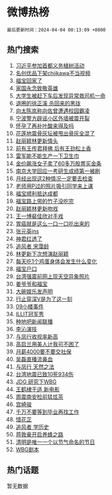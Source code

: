 # 微博热榜

`最后更新时间：2024-04-04 00:13:09 +0800`

## 热门搜索

1. [习近平参加首都义务植树活动](https://m.weibo.cn/search?containerid=100103type%3D1%26t%3D10%26q%3D%23%E4%B9%A0%E8%BF%91%E5%B9%B3%E5%8F%82%E5%8A%A0%E9%A6%96%E9%83%BD%E4%B9%89%E5%8A%A1%E6%A4%8D%E6%A0%91%E6%B4%BB%E5%8A%A8%23&stream_entry_id=51&isnewpage=1&extparam=seat%3D1%26pos%3D0%26cate%3D10103%26dgr%3D0%26q%3D%2523%25E4%25B9%25A0%25E8%25BF%2591%25E5%25B9%25B3%25E5%258F%2582%25E5%258A%25A0%25E9%25A6%2596%25E9%2583%25BD%25E4%25B9%2589%25E5%258A%25A1%25E6%25A4%258D%25E6%25A0%2591%25E6%25B4%25BB%25E5%258A%25A8%2523%26stream_entry_id%3D51%26filter_type%3Drealtimehot%26c_type%3D51%26display_time%3D1712160788%26pre_seqid%3D1712160788505015558155)
1. [名创优品下架chiikawa不当视频](https://m.weibo.cn/search?containerid=100103type%3D1%26t%3D10%26q%3D%23%E5%90%8D%E5%88%9B%E4%BC%98%E5%93%81%E4%B8%8B%E6%9E%B6chiikawa%E4%B8%8D%E5%BD%93%E8%A7%86%E9%A2%91%23&stream_entry_id=31&isnewpage=1&extparam=seat%3D1%26pos%3D0%26flag%3D2%26q%3D%2523%25E5%2590%258D%25E5%2588%259B%25E4%25BC%2598%25E5%2593%2581%25E4%25B8%258B%25E6%259E%25B6chiikawa%25E4%25B8%258D%25E5%25BD%2593%25E8%25A7%2586%25E9%25A2%2591%2523%26dgr%3D0%26stream_entry_id%3D31%26filter_type%3Drealtimehot%26cate%3D5001%26lcate%3D5001%26band_rank%3D1%26realpos%3D1%26c_type%3D31%26display_time%3D1712160788%26pre_seqid%3D1712160788505015558155)
1. [福宝回家了](https://m.weibo.cn/search?containerid=100103type%3D1%26t%3D10%26q%3D%23%E7%A6%8F%E5%AE%9D%E5%9B%9E%E5%AE%B6%E4%BA%86%23&stream_entry_id=31&isnewpage=1&extparam=seat%3D1%26pos%3D1%26flag%3D16%26q%3D%2523%25E7%25A6%258F%25E5%25AE%259D%25E5%259B%259E%25E5%25AE%25B6%25E4%25BA%2586%2523%26dgr%3D0%26stream_entry_id%3D31%26filter_type%3Drealtimehot%26cate%3D5001%26lcate%3D5001%26band_rank%3D2%26realpos%3D2%26c_type%3D31%26display_time%3D1712160788%26pre_seqid%3D1712160788505015558155)
1. [家国永念致敬英雄](https://m.weibo.cn/search?containerid=100103type%3D1%26t%3D10%26q%3D%23%E5%AE%B6%E5%9B%BD%E6%B0%B8%E5%BF%B5%E8%87%B4%E6%95%AC%E8%8B%B1%E9%9B%84%23&stream_entry_id=31&isnewpage=1&extparam=seat%3D1%26pos%3D2%26flag%3D1%26q%3D%2523%25E5%25AE%25B6%25E5%259B%25BD%25E6%25B0%25B8%25E5%25BF%25B5%25E8%2587%25B4%25E6%2595%25AC%25E8%258B%25B1%25E9%259B%2584%2523%26dgr%3D0%26stream_entry_id%3D31%26filter_type%3Drealtimehot%26cate%3D5001%26lcate%3D5001%26band_rank%3D3%26realpos%3D3%26c_type%3D31%26display_time%3D1712160788%26pre_seqid%3D1712160788505015558155)
1. [大学生被赶下车后发现异常救司机一命](https://m.weibo.cn/search?containerid=100103type%3D1%26t%3D10%26q%3D%23%E5%A4%A7%E5%AD%A6%E7%94%9F%E8%A2%AB%E8%B5%B6%E4%B8%8B%E8%BD%A6%E5%90%8E%E5%8F%91%E7%8E%B0%E5%BC%82%E5%B8%B8%E6%95%91%E5%8F%B8%E6%9C%BA%E4%B8%80%E5%91%BD%23&stream_entry_id=31&isnewpage=1&extparam=seat%3D1%26pos%3D3%26flag%3D32768%26q%3D%2523%25E5%25A4%25A7%25E5%25AD%25A6%25E7%2594%259F%25E8%25A2%25AB%25E8%25B5%25B6%25E4%25B8%258B%25E8%25BD%25A6%25E5%2590%258E%25E5%258F%2591%25E7%258E%25B0%25E5%25BC%2582%25E5%25B8%25B8%25E6%2595%2591%25E5%258F%25B8%25E6%259C%25BA%25E4%25B8%2580%25E5%2591%25BD%2523%26dgr%3D0%26stream_entry_id%3D31%26filter_type%3Drealtimehot%26cate%3D5001%26lcate%3D5001%26band_rank%3D4%26realpos%3D4%26c_type%3D31%26display_time%3D1712160788%26pre_seqid%3D1712160788505015558155)
1. [退圈的徐正溪 杀回来的黑珑](https://m.weibo.cn/search?containerid=100103type%3D1%26t%3D10%26q%3D%E9%80%80%E5%9C%88%E7%9A%84%E5%BE%90%E6%AD%A3%E6%BA%AA+%E6%9D%80%E5%9B%9E%E6%9D%A5%E7%9A%84%E9%BB%91%E7%8F%91&stream_entry_id=31&isnewpage=1&extparam=seat%3D1%26pos%3D4%26flag%3D2%26q%3D%25E9%2580%2580%25E5%259C%2588%25E7%259A%2584%25E5%25BE%2590%25E6%25AD%25A3%25E6%25BA%25AA%2520%25E6%259D%2580%25E5%259B%259E%25E6%259D%25A5%25E7%259A%2584%25E9%25BB%2591%25E7%258F%2591%26dgr%3D0%26stream_entry_id%3D31%26filter_type%3Drealtimehot%26cate%3D5001%26lcate%3D5001%26band_rank%3D5%26realpos%3D5%26c_type%3D31%26display_time%3D1712160788%26pre_seqid%3D1712160788505015558155)
1. [向太陈岚称向佐曾遭遇校园霸凌](https://m.weibo.cn/search?containerid=100103type%3D1%26t%3D10%26q%3D%23%E5%90%91%E5%A4%AA%E9%99%88%E5%B2%9A%E7%A7%B0%E5%90%91%E4%BD%90%E6%9B%BE%E9%81%AD%E9%81%87%E6%A0%A1%E5%9B%AD%E9%9C%B8%E5%87%8C%23&stream_entry_id=31&isnewpage=1&extparam=seat%3D1%26pos%3D5%26flag%3D1%26q%3D%2523%25E5%2590%2591%25E5%25A4%25AA%25E9%2599%2588%25E5%25B2%259A%25E7%25A7%25B0%25E5%2590%2591%25E4%25BD%2590%25E6%259B%25BE%25E9%2581%25AD%25E9%2581%2587%25E6%25A0%25A1%25E5%259B%25AD%25E9%259C%25B8%25E5%2587%258C%2523%26dgr%3D0%26stream_entry_id%3D31%26filter_type%3Drealtimehot%26cate%3D5001%26lcate%3D5001%26band_rank%3D6%26realpos%3D6%26c_type%3D31%26display_time%3D1712160788%26pre_seqid%3D1712160788505015558155)
1. [宁波警方辟谣小区外墙被震开裂](https://m.weibo.cn/search?containerid=100103type%3D1%26t%3D10%26q%3D%23%E5%AE%81%E6%B3%A2%E8%AD%A6%E6%96%B9%E8%BE%9F%E8%B0%A3%E5%B0%8F%E5%8C%BA%E5%A4%96%E5%A2%99%E8%A2%AB%E9%9C%87%E5%BC%80%E8%A3%82%23&stream_entry_id=31&isnewpage=1&extparam=seat%3D1%26pos%3D6%26cate%3D5001%26q%3D%2523%25E5%25AE%2581%25E6%25B3%25A2%25E8%25AD%25A6%25E6%2596%25B9%25E8%25BE%259F%25E8%25B0%25A3%25E5%25B0%258F%25E5%258C%25BA%25E5%25A4%2596%25E5%25A2%2599%25E8%25A2%25AB%25E9%259C%2587%25E5%25BC%2580%25E8%25A3%2582%2523%26dgr%3D0%26filter_type%3Drealtimehot%26c_type%3D31%26band_rank%3D7%26stream_entry_id%3D31%26lcate%3D5001%26is_ad_pos%3D1%26adid%3D230136%26display_time%3D1712160788%26pre_seqid%3D1712160788505015558155)
1. [怀孕了再补叶酸来得及吗](https://m.weibo.cn/search?containerid=100103type%3D1%26t%3D10%26q%3D%23%E6%80%80%E5%AD%95%E4%BA%86%E5%86%8D%E8%A1%A5%E5%8F%B6%E9%85%B8%E6%9D%A5%E5%BE%97%E5%8F%8A%E5%90%97%23&stream_entry_id=31&isnewpage=1&extparam=seat%3D1%26pos%3D7%26flag%3D1%26q%3D%2523%25E6%2580%2580%25E5%25AD%2595%25E4%25BA%2586%25E5%2586%258D%25E8%25A1%25A5%25E5%258F%25B6%25E9%2585%25B8%25E6%259D%25A5%25E5%25BE%2597%25E5%258F%258A%25E5%2590%2597%2523%26dgr%3D0%26stream_entry_id%3D31%26filter_type%3Drealtimehot%26cate%3D5001%26lcate%3D5001%26band_rank%3D7%26realpos%3D7%26c_type%3D31%26display_time%3D1712160788%26pre_seqid%3D1712160788505015558155)
1. [花莲地震骨灰坛被甩出骨灰全混了](https://m.weibo.cn/search?containerid=100103type%3D1%26t%3D10%26q%3D%23%E8%8A%B1%E8%8E%B2%E5%9C%B0%E9%9C%87%E9%AA%A8%E7%81%B0%E5%9D%9B%E8%A2%AB%E7%94%A9%E5%87%BA%E9%AA%A8%E7%81%B0%E5%85%A8%E6%B7%B7%E4%BA%86%23&stream_entry_id=31&isnewpage=1&extparam=seat%3D1%26pos%3D8%26flag%3D2%26q%3D%2523%25E8%258A%25B1%25E8%258E%25B2%25E5%259C%25B0%25E9%259C%2587%25E9%25AA%25A8%25E7%2581%25B0%25E5%259D%259B%25E8%25A2%25AB%25E7%2594%25A9%25E5%2587%25BA%25E9%25AA%25A8%25E7%2581%25B0%25E5%2585%25A8%25E6%25B7%25B7%25E4%25BA%2586%2523%26dgr%3D0%26stream_entry_id%3D31%26filter_type%3Drealtimehot%26cate%3D5001%26lcate%3D5001%26band_rank%3D8%26realpos%3D8%26c_type%3D31%26display_time%3D1712160788%26pre_seqid%3D1712160788505015558155)
1. [赵丽颖林更新情头](https://m.weibo.cn/search?containerid=100103type%3D1%26t%3D10%26q%3D%E8%B5%B5%E4%B8%BD%E9%A2%96%E6%9E%97%E6%9B%B4%E6%96%B0%E6%83%85%E5%A4%B4&stream_entry_id=31&isnewpage=1&extparam=seat%3D1%26pos%3D9%26flag%3D2%26q%3D%25E8%25B5%25B5%25E4%25B8%25BD%25E9%25A2%2596%25E6%259E%2597%25E6%259B%25B4%25E6%2596%25B0%25E6%2583%2585%25E5%25A4%25B4%26dgr%3D0%26stream_entry_id%3D31%26filter_type%3Drealtimehot%26cate%3D5001%26lcate%3D5001%26band_rank%3D9%26realpos%3D9%26c_type%3D31%26display_time%3D1712160788%26pre_seqid%3D1712160788505015558155)
1. [前有王传君拜佛 后有王劲松上香](https://m.weibo.cn/search?containerid=100103type%3D1%26t%3D10%26q%3D%E5%89%8D%E6%9C%89%E7%8E%8B%E4%BC%A0%E5%90%9B%E6%8B%9C%E4%BD%9B+%E5%90%8E%E6%9C%89%E7%8E%8B%E5%8A%B2%E6%9D%BE%E4%B8%8A%E9%A6%99&stream_entry_id=31&isnewpage=1&extparam=seat%3D1%26pos%3D10%26flag%3D1%26q%3D%25E5%2589%258D%25E6%259C%2589%25E7%258E%258B%25E4%25BC%25A0%25E5%2590%259B%25E6%258B%259C%25E4%25BD%259B%2520%25E5%2590%258E%25E6%259C%2589%25E7%258E%258B%25E5%258A%25B2%25E6%259D%25BE%25E4%25B8%258A%25E9%25A6%2599%26dgr%3D0%26stream_entry_id%3D31%26filter_type%3Drealtimehot%26cate%3D5001%26lcate%3D5001%26band_rank%3D10%26realpos%3D10%26c_type%3D31%26display_time%3D1712160788%26pre_seqid%3D1712160788505015558155)
1. [雷军能不能生产一下卫生巾](https://m.weibo.cn/search?containerid=100103type%3D1%26t%3D10%26q%3D%23%E9%9B%B7%E5%86%9B%E8%83%BD%E4%B8%8D%E8%83%BD%E7%94%9F%E4%BA%A7%E4%B8%80%E4%B8%8B%E5%8D%AB%E7%94%9F%E5%B7%BE%23&stream_entry_id=31&isnewpage=1&extparam=seat%3D1%26pos%3D11%26flag%3D2%26q%3D%2523%25E9%259B%25B7%25E5%2586%259B%25E8%2583%25BD%25E4%25B8%258D%25E8%2583%25BD%25E7%2594%259F%25E4%25BA%25A7%25E4%25B8%2580%25E4%25B8%258B%25E5%258D%25AB%25E7%2594%259F%25E5%25B7%25BE%2523%26dgr%3D0%26stream_entry_id%3D31%26filter_type%3Drealtimehot%26cate%3D5001%26lcate%3D5001%26band_rank%3D11%26realpos%3D11%26c_type%3D31%26display_time%3D1712160788%26pre_seqid%3D1712160788505015558155)
1. [金价飙涨女子卖了60多万股票买金条](https://m.weibo.cn/search?containerid=100103type%3D1%26t%3D10%26q%3D%23%E9%87%91%E4%BB%B7%E9%A3%99%E6%B6%A8%E5%A5%B3%E5%AD%90%E5%8D%96%E4%BA%8660%E5%A4%9A%E4%B8%87%E8%82%A1%E7%A5%A8%E4%B9%B0%E9%87%91%E6%9D%A1%23&stream_entry_id=31&isnewpage=1&extparam=seat%3D1%26pos%3D12%26flag%3D2%26q%3D%2523%25E9%2587%2591%25E4%25BB%25B7%25E9%25A3%2599%25E6%25B6%25A8%25E5%25A5%25B3%25E5%25AD%2590%25E5%258D%2596%25E4%25BA%258660%25E5%25A4%259A%25E4%25B8%2587%25E8%2582%25A1%25E7%25A5%25A8%25E4%25B9%25B0%25E9%2587%2591%25E6%259D%25A1%2523%26dgr%3D0%26stream_entry_id%3D31%26filter_type%3Drealtimehot%26cate%3D5001%26lcate%3D5001%26band_rank%3D12%26realpos%3D12%26c_type%3D31%26display_time%3D1712160788%26pre_seqid%3D1712160788505015558155)
1. [南京大学回应一考研生成绩第一被刷](https://m.weibo.cn/search?containerid=100103type%3D1%26t%3D10%26q%3D%23%E5%8D%97%E4%BA%AC%E5%A4%A7%E5%AD%A6%E5%9B%9E%E5%BA%94%E4%B8%80%E8%80%83%E7%A0%94%E7%94%9F%E6%88%90%E7%BB%A9%E7%AC%AC%E4%B8%80%E8%A2%AB%E5%88%B7%23&stream_entry_id=31&isnewpage=1&extparam=seat%3D1%26pos%3D13%26flag%3D2%26q%3D%2523%25E5%258D%2597%25E4%25BA%25AC%25E5%25A4%25A7%25E5%25AD%25A6%25E5%259B%259E%25E5%25BA%2594%25E4%25B8%2580%25E8%2580%2583%25E7%25A0%2594%25E7%2594%259F%25E6%2588%2590%25E7%25BB%25A9%25E7%25AC%25AC%25E4%25B8%2580%25E8%25A2%25AB%25E5%2588%25B7%2523%26dgr%3D0%26stream_entry_id%3D31%26filter_type%3Drealtimehot%26cate%3D5001%26lcate%3D5001%26band_rank%3D13%26realpos%3D13%26c_type%3D31%26display_time%3D1712160788%26pre_seqid%3D1712160788505015558155)
1. [月经出现这2种情况一定要去检查](https://m.weibo.cn/search?containerid=100103type%3D1%26t%3D10%26q%3D%23%E6%9C%88%E7%BB%8F%E5%87%BA%E7%8E%B0%E8%BF%992%E7%A7%8D%E6%83%85%E5%86%B5%E4%B8%80%E5%AE%9A%E8%A6%81%E5%8E%BB%E6%A3%80%E6%9F%A5%23&stream_entry_id=31&isnewpage=1&extparam=seat%3D1%26pos%3D14%26flag%3D2%26q%3D%2523%25E6%259C%2588%25E7%25BB%258F%25E5%2587%25BA%25E7%258E%25B0%25E8%25BF%25992%25E7%25A7%258D%25E6%2583%2585%25E5%2586%25B5%25E4%25B8%2580%25E5%25AE%259A%25E8%25A6%2581%25E5%258E%25BB%25E6%25A3%2580%25E6%259F%25A5%2523%26dgr%3D0%26stream_entry_id%3D31%26filter_type%3Drealtimehot%26cate%3D5001%26lcate%3D5001%26band_rank%3D14%26realpos%3D14%26c_type%3D31%26display_time%3D1712160788%26pre_seqid%3D1712160788505015558155)
1. [老师用P过的照片吸引同学来上课](https://m.weibo.cn/search?containerid=100103type%3D1%26t%3D10%26q%3D%E8%80%81%E5%B8%88%E7%94%A8P%E8%BF%87%E7%9A%84%E7%85%A7%E7%89%87%E5%90%B8%E5%BC%95%E5%90%8C%E5%AD%A6%E6%9D%A5%E4%B8%8A%E8%AF%BE&stream_entry_id=31&isnewpage=1&extparam=seat%3D1%26pos%3D15%26flag%3D2%26q%3D%25E8%2580%2581%25E5%25B8%2588%25E7%2594%25A8P%25E8%25BF%2587%25E7%259A%2584%25E7%2585%25A7%25E7%2589%2587%25E5%2590%25B8%25E5%25BC%2595%25E5%2590%258C%25E5%25AD%25A6%25E6%259D%25A5%25E4%25B8%258A%25E8%25AF%25BE%26dgr%3D0%26stream_entry_id%3D31%26filter_type%3Drealtimehot%26cate%3D5001%26lcate%3D5001%26band_rank%3D15%26realpos%3D15%26c_type%3D31%26display_time%3D1712160788%26pre_seqid%3D1712160788505015558155)
1. [福宝顺利抵达成都](https://m.weibo.cn/search?containerid=100103type%3D1%26t%3D10%26q%3D%23%E7%A6%8F%E5%AE%9D%E9%A1%BA%E5%88%A9%E6%8A%B5%E8%BE%BE%E6%88%90%E9%83%BD%23&stream_entry_id=31&isnewpage=1&extparam=seat%3D1%26pos%3D16%26flag%3D0%26q%3D%2523%25E7%25A6%258F%25E5%25AE%259D%25E9%25A1%25BA%25E5%2588%25A9%25E6%258A%25B5%25E8%25BE%25BE%25E6%2588%2590%25E9%2583%25BD%2523%26dgr%3D0%26stream_entry_id%3D31%26filter_type%3Drealtimehot%26cate%3D5001%26lcate%3D5001%26band_rank%3D16%26realpos%3D16%26c_type%3D31%26display_time%3D1712160788%26pre_seqid%3D1712160788505015558155)
1. [福宝路上带的竹子没吃完](https://m.weibo.cn/search?containerid=100103type%3D1%26t%3D10%26q%3D%23%E7%A6%8F%E5%AE%9D%E8%B7%AF%E4%B8%8A%E5%B8%A6%E7%9A%84%E7%AB%B9%E5%AD%90%E6%B2%A1%E5%90%83%E5%AE%8C%23&stream_entry_id=31&isnewpage=1&extparam=seat%3D1%26pos%3D17%26flag%3D0%26q%3D%2523%25E7%25A6%258F%25E5%25AE%259D%25E8%25B7%25AF%25E4%25B8%258A%25E5%25B8%25A6%25E7%259A%2584%25E7%25AB%25B9%25E5%25AD%2590%25E6%25B2%25A1%25E5%2590%2583%25E5%25AE%258C%2523%26dgr%3D0%26stream_entry_id%3D31%26filter_type%3Drealtimehot%26cate%3D5001%26lcate%3D5001%26band_rank%3D17%26realpos%3D17%26c_type%3D31%26display_time%3D1712160788%26pre_seqid%3D1712160788505015558155)
1. [赵丽颖林更新吻戏](https://m.weibo.cn/search?containerid=100103type%3D1%26t%3D10%26q%3D%E8%B5%B5%E4%B8%BD%E9%A2%96%E6%9E%97%E6%9B%B4%E6%96%B0%E5%90%BB%E6%88%8F&stream_entry_id=31&isnewpage=1&extparam=seat%3D1%26pos%3D18%26flag%3D0%26q%3D%25E8%25B5%25B5%25E4%25B8%25BD%25E9%25A2%2596%25E6%259E%2597%25E6%259B%25B4%25E6%2596%25B0%25E5%2590%25BB%25E6%2588%258F%26dgr%3D0%26stream_entry_id%3D31%26filter_type%3Drealtimehot%26cate%3D5001%26lcate%3D5001%26band_rank%3D18%26realpos%3D18%26c_type%3D31%26display_time%3D1712160788%26pre_seqid%3D1712160788505015558155)
1. [王一博裴佳欣对手戏](https://m.weibo.cn/search?containerid=100103type%3D1%26t%3D10%26q%3D%23%E7%8E%8B%E4%B8%80%E5%8D%9A%E8%A3%B4%E4%BD%B3%E6%AC%A3%E5%AF%B9%E6%89%8B%E6%88%8F%23&stream_entry_id=31&isnewpage=1&extparam=seat%3D1%26pos%3D19%26flag%3D2%26q%3D%2523%25E7%258E%258B%25E4%25B8%2580%25E5%258D%259A%25E8%25A3%25B4%25E4%25BD%25B3%25E6%25AC%25A3%25E5%25AF%25B9%25E6%2589%258B%25E6%2588%258F%2523%26dgr%3D0%26stream_entry_id%3D31%26filter_type%3Drealtimehot%26cate%3D5001%26lcate%3D5001%26band_rank%3D19%26realpos%3D19%26c_type%3D31%26display_time%3D1712160788%26pre_seqid%3D1712160788505015558155)
1. [胃癌就是这么一口一口吃出来的](https://m.weibo.cn/search?containerid=100103type%3D1%26t%3D10%26q%3D%23%E8%83%83%E7%99%8C%E5%B0%B1%E6%98%AF%E8%BF%99%E4%B9%88%E4%B8%80%E5%8F%A3%E4%B8%80%E5%8F%A3%E5%90%83%E5%87%BA%E6%9D%A5%E7%9A%84%23&stream_entry_id=31&isnewpage=1&extparam=seat%3D1%26pos%3D20%26flag%3D2%26q%3D%2523%25E8%2583%2583%25E7%2599%258C%25E5%25B0%25B1%25E6%2598%25AF%25E8%25BF%2599%25E4%25B9%2588%25E4%25B8%2580%25E5%258F%25A3%25E4%25B8%2580%25E5%258F%25A3%25E5%2590%2583%25E5%2587%25BA%25E6%259D%25A5%25E7%259A%2584%2523%26dgr%3D0%26stream_entry_id%3D31%26filter_type%3Drealtimehot%26cate%3D5001%26lcate%3D5001%26band_rank%3D20%26realpos%3D20%26c_type%3D31%26display_time%3D1712160788%26pre_seqid%3D1712160788505015558155)
1. [张元英ins](https://m.weibo.cn/search?containerid=100103type%3D1%26t%3D10%26q%3D%E5%BC%A0%E5%85%83%E8%8B%B1ins&stream_entry_id=31&isnewpage=1&extparam=seat%3D1%26pos%3D21%26flag%3D2%26q%3D%25E5%25BC%25A0%25E5%2585%2583%25E8%258B%25B1ins%26dgr%3D0%26stream_entry_id%3D31%26filter_type%3Drealtimehot%26cate%3D5001%26lcate%3D5001%26band_rank%3D21%26realpos%3D21%26c_type%3D31%26display_time%3D1712160788%26pre_seqid%3D1712160788505015558155)
1. [神君红透了](https://m.weibo.cn/search?containerid=100103type%3D1%26t%3D10%26q%3D%E7%A5%9E%E5%90%9B%E7%BA%A2%E9%80%8F%E4%BA%86&stream_entry_id=31&isnewpage=1&extparam=seat%3D1%26pos%3D22%26flag%3D1%26q%3D%25E7%25A5%259E%25E5%2590%259B%25E7%25BA%25A2%25E9%2580%258F%25E4%25BA%2586%26dgr%3D0%26stream_entry_id%3D31%26filter_type%3Drealtimehot%26cate%3D5001%26lcate%3D5001%26band_rank%3D22%26realpos%3D22%26c_type%3D31%26display_time%3D1712160788%26pre_seqid%3D1712160788505015558155)
1. [追风者 宋霭龄](https://m.weibo.cn/search?containerid=100103type%3D1%26t%3D10%26q%3D%E8%BF%BD%E9%A3%8E%E8%80%85+%E5%AE%8B%E9%9C%AD%E9%BE%84&stream_entry_id=31&isnewpage=1&extparam=seat%3D1%26pos%3D23%26flag%3D0%26q%3D%25E8%25BF%25BD%25E9%25A3%258E%25E8%2580%2585%2520%25E5%25AE%258B%25E9%259C%25AD%25E9%25BE%2584%26dgr%3D0%26stream_entry_id%3D31%26filter_type%3Drealtimehot%26cate%3D5001%26lcate%3D5001%26band_rank%3D23%26realpos%3D23%26c_type%3D31%26display_time%3D1712160788%26pre_seqid%3D1712160788505015558155)
1. [林更新下次想演赵丽颖](https://m.weibo.cn/search?containerid=100103type%3D1%26t%3D10%26q%3D%23%E6%9E%97%E6%9B%B4%E6%96%B0%E4%B8%8B%E6%AC%A1%E6%83%B3%E6%BC%94%E8%B5%B5%E4%B8%BD%E9%A2%96%23&stream_entry_id=31&isnewpage=1&extparam=seat%3D1%26pos%3D24%26flag%3D0%26q%3D%2523%25E6%259E%2597%25E6%259B%25B4%25E6%2596%25B0%25E4%25B8%258B%25E6%25AC%25A1%25E6%2583%25B3%25E6%25BC%2594%25E8%25B5%25B5%25E4%25B8%25BD%25E9%25A2%2596%2523%26dgr%3D0%26stream_entry_id%3D31%26filter_type%3Drealtimehot%26cate%3D5001%26lcate%3D5001%26band_rank%3D24%26realpos%3D24%26c_type%3D31%26display_time%3D1712160788%26pre_seqid%3D1712160788505015558155)
1. [每天吃1个鸡蛋身体会发生什么变化](https://m.weibo.cn/search?containerid=100103type%3D1%26t%3D10%26q%3D%23%E6%AF%8F%E5%A4%A9%E5%90%831%E4%B8%AA%E9%B8%A1%E8%9B%8B%E8%BA%AB%E4%BD%93%E4%BC%9A%E5%8F%91%E7%94%9F%E4%BB%80%E4%B9%88%E5%8F%98%E5%8C%96%23&stream_entry_id=31&isnewpage=1&extparam=seat%3D1%26pos%3D25%26flag%3D0%26q%3D%2523%25E6%25AF%258F%25E5%25A4%25A9%25E5%2590%25831%25E4%25B8%25AA%25E9%25B8%25A1%25E8%259B%258B%25E8%25BA%25AB%25E4%25BD%2593%25E4%25BC%259A%25E5%258F%2591%25E7%2594%259F%25E4%25BB%2580%25E4%25B9%2588%25E5%258F%2598%25E5%258C%2596%2523%26dgr%3D0%26stream_entry_id%3D31%26filter_type%3Drealtimehot%26cate%3D5001%26lcate%3D5001%26band_rank%3D25%26realpos%3D25%26c_type%3D31%26display_time%3D1712160788%26pre_seqid%3D1712160788505015558155)
1. [福宝户口](https://m.weibo.cn/search?containerid=100103type%3D1%26t%3D10%26q%3D%23%E7%A6%8F%E5%AE%9D%E6%88%B7%E5%8F%A3%23&stream_entry_id=31&isnewpage=1&extparam=seat%3D1%26pos%3D26%26flag%3D0%26q%3D%2523%25E7%25A6%258F%25E5%25AE%259D%25E6%2588%25B7%25E5%258F%25A3%2523%26dgr%3D0%26stream_entry_id%3D31%26filter_type%3Drealtimehot%26cate%3D5001%26lcate%3D5001%26band_rank%3D26%26realpos%3D26%26c_type%3D31%26display_time%3D1712160788%26pre_seqid%3D1712160788505015558155)
1. [台湾强震前网上现天空异象照片](https://m.weibo.cn/search?containerid=100103type%3D1%26t%3D10%26q%3D%23%E5%8F%B0%E6%B9%BE%E5%BC%BA%E9%9C%87%E5%89%8D%E7%BD%91%E4%B8%8A%E7%8E%B0%E5%A4%A9%E7%A9%BA%E5%BC%82%E8%B1%A1%E7%85%A7%E7%89%87%23&stream_entry_id=31&isnewpage=1&extparam=seat%3D1%26pos%3D27%26flag%3D0%26q%3D%2523%25E5%258F%25B0%25E6%25B9%25BE%25E5%25BC%25BA%25E9%259C%2587%25E5%2589%258D%25E7%25BD%2591%25E4%25B8%258A%25E7%258E%25B0%25E5%25A4%25A9%25E7%25A9%25BA%25E5%25BC%2582%25E8%25B1%25A1%25E7%2585%25A7%25E7%2589%2587%2523%26dgr%3D0%26stream_entry_id%3D31%26filter_type%3Drealtimehot%26cate%3D5001%26lcate%3D5001%26band_rank%3D27%26realpos%3D27%26c_type%3D31%26display_time%3D1712160788%26pre_seqid%3D1712160788505015558155)
1. [姜爷爷和福宝](https://m.weibo.cn/search?containerid=100103type%3D1%26t%3D10%26q%3D%E5%A7%9C%E7%88%B7%E7%88%B7%E5%92%8C%E7%A6%8F%E5%AE%9D&stream_entry_id=31&isnewpage=1&extparam=seat%3D1%26pos%3D28%26flag%3D0%26q%3D%25E5%25A7%259C%25E7%2588%25B7%25E7%2588%25B7%25E5%2592%258C%25E7%25A6%258F%25E5%25AE%259D%26dgr%3D0%26stream_entry_id%3D31%26filter_type%3Drealtimehot%26cate%3D5001%26lcate%3D5001%26band_rank%3D28%26realpos%3D28%26c_type%3D31%26display_time%3D1712160788%26pre_seqid%3D1712160788505015558155)
1. [大碗娱乐发声明](https://m.weibo.cn/search?containerid=100103type%3D1%26t%3D10%26q%3D%23%E5%A4%A7%E7%A2%97%E5%A8%B1%E4%B9%90%E5%8F%91%E5%A3%B0%E6%98%8E%23&stream_entry_id=31&isnewpage=1&extparam=seat%3D1%26pos%3D29%26flag%3D0%26q%3D%2523%25E5%25A4%25A7%25E7%25A2%2597%25E5%25A8%25B1%25E4%25B9%2590%25E5%258F%2591%25E5%25A3%25B0%25E6%2598%258E%2523%26dgr%3D0%26stream_entry_id%3D31%26filter_type%3Drealtimehot%26cate%3D5001%26lcate%3D5001%26band_rank%3D29%26realpos%3D29%26c_type%3D31%26display_time%3D1712160788%26pre_seqid%3D1712160788505015558155)
1. [行止穿深V是为了这一刻](https://m.weibo.cn/search?containerid=100103type%3D1%26t%3D10%26q%3D%23%E8%A1%8C%E6%AD%A2%E7%A9%BF%E6%B7%B1V%E6%98%AF%E4%B8%BA%E4%BA%86%E8%BF%99%E4%B8%80%E5%88%BB%23&stream_entry_id=31&isnewpage=1&extparam=seat%3D1%26pos%3D30%26flag%3D1%26q%3D%2523%25E8%25A1%258C%25E6%25AD%25A2%25E7%25A9%25BF%25E6%25B7%25B1V%25E6%2598%25AF%25E4%25B8%25BA%25E4%25BA%2586%25E8%25BF%2599%25E4%25B8%2580%25E5%2588%25BB%2523%26dgr%3D0%26stream_entry_id%3D31%26filter_type%3Drealtimehot%26cate%3D5001%26lcate%3D5001%26band_rank%3D30%26realpos%3D30%26c_type%3D31%26display_time%3D1712160788%26pre_seqid%3D1712160788505015558155)
1. [09小楼事件](https://m.weibo.cn/search?containerid=100103type%3D1%26t%3D10%26q%3D09%E5%B0%8F%E6%A5%BC%E4%BA%8B%E4%BB%B6&stream_entry_id=31&isnewpage=1&extparam=seat%3D1%26pos%3D31%26flag%3D0%26q%3D09%25E5%25B0%258F%25E6%25A5%25BC%25E4%25BA%258B%25E4%25BB%25B6%26dgr%3D0%26stream_entry_id%3D31%26filter_type%3Drealtimehot%26cate%3D5001%26lcate%3D5001%26band_rank%3D31%26realpos%3D31%26c_type%3D31%26display_time%3D1712160788%26pre_seqid%3D1712160788505015558155)
1. [ILLIT冠军秀](https://m.weibo.cn/search?containerid=100103type%3D1%26t%3D10%26q%3DILLIT%E5%86%A0%E5%86%9B%E7%A7%80&stream_entry_id=31&isnewpage=1&extparam=seat%3D1%26pos%3D32%26flag%3D1%26q%3DILLIT%25E5%2586%25A0%25E5%2586%259B%25E7%25A7%2580%26dgr%3D0%26stream_entry_id%3D31%26filter_type%3Drealtimehot%26cate%3D5001%26lcate%3D5001%26band_rank%3D32%26realpos%3D32%26c_type%3D31%26display_time%3D1712160788%26pre_seqid%3D1712160788505015558155)
1. [种地吧新闻联播](https://m.weibo.cn/search?containerid=100103type%3D1%26t%3D10%26q%3D%E7%A7%8D%E5%9C%B0%E5%90%A7%E6%96%B0%E9%97%BB%E8%81%94%E6%92%AD&stream_entry_id=31&isnewpage=1&extparam=seat%3D1%26pos%3D33%26flag%3D0%26q%3D%25E7%25A7%258D%25E5%259C%25B0%25E5%2590%25A7%25E6%2596%25B0%25E9%2597%25BB%25E8%2581%2594%25E6%2592%25AD%26dgr%3D0%26stream_entry_id%3D31%26filter_type%3Drealtimehot%26cate%3D5001%26lcate%3D5001%26band_rank%3D33%26realpos%3D33%26c_type%3D31%26display_time%3D1712160788%26pre_seqid%3D1712160788505015558155)
1. [李沁演技](https://m.weibo.cn/search?containerid=100103type%3D1%26t%3D10%26q%3D%E6%9D%8E%E6%B2%81%E6%BC%94%E6%8A%80&stream_entry_id=31&isnewpage=1&extparam=seat%3D1%26pos%3D34%26flag%3D0%26q%3D%25E6%259D%258E%25E6%25B2%2581%25E6%25BC%2594%25E6%258A%2580%26dgr%3D0%26stream_entry_id%3D31%26filter_type%3Drealtimehot%26cate%3D5001%26lcate%3D5001%26band_rank%3D34%26realpos%3D34%26c_type%3D31%26display_time%3D1712160788%26pre_seqid%3D1712160788505015558155)
1. [与凤行收视率新高](https://m.weibo.cn/search?containerid=100103type%3D1%26t%3D10%26q%3D%23%E4%B8%8E%E5%87%A4%E8%A1%8C%E6%94%B6%E8%A7%86%E7%8E%87%E6%96%B0%E9%AB%98%23&stream_entry_id=31&isnewpage=1&extparam=seat%3D1%26pos%3D35%26flag%3D0%26q%3D%2523%25E4%25B8%258E%25E5%2587%25A4%25E8%25A1%258C%25E6%2594%25B6%25E8%25A7%2586%25E7%258E%2587%25E6%2596%25B0%25E9%25AB%2598%2523%26dgr%3D0%26stream_entry_id%3D31%26filter_type%3Drealtimehot%26cate%3D5001%26lcate%3D5001%26band_rank%3D35%26realpos%3D35%26c_type%3D31%26display_time%3D1712160788%26pre_seqid%3D1712160788505015558155)
1. [高启兰用美人计我可不困了](https://m.weibo.cn/search?containerid=100103type%3D1%26t%3D10%26q%3D%23%E9%AB%98%E5%90%AF%E5%85%B0%E7%94%A8%E7%BE%8E%E4%BA%BA%E8%AE%A1%E6%88%91%E5%8F%AF%E4%B8%8D%E5%9B%B0%E4%BA%86%23&stream_entry_id=31&isnewpage=1&extparam=seat%3D1%26pos%3D36%26flag%3D0%26q%3D%2523%25E9%25AB%2598%25E5%2590%25AF%25E5%2585%25B0%25E7%2594%25A8%25E7%25BE%258E%25E4%25BA%25BA%25E8%25AE%25A1%25E6%2588%2591%25E5%258F%25AF%25E4%25B8%258D%25E5%259B%25B0%25E4%25BA%2586%2523%26dgr%3D0%26stream_entry_id%3D31%26filter_type%3Drealtimehot%26cate%3D5001%26lcate%3D5001%26band_rank%3D36%26realpos%3D36%26c_type%3D31%26display_time%3D1712160788%26pre_seqid%3D1712160788505015558155)
1. [月薪4000要不要交社保](https://m.weibo.cn/search?containerid=100103type%3D1%26t%3D10%26q%3D%23%E6%9C%88%E8%96%AA4000%E8%A6%81%E4%B8%8D%E8%A6%81%E4%BA%A4%E7%A4%BE%E4%BF%9D%23&stream_entry_id=31&isnewpage=1&extparam=seat%3D1%26pos%3D37%26flag%3D0%26q%3D%2523%25E6%259C%2588%25E8%2596%25AA4000%25E8%25A6%2581%25E4%25B8%258D%25E8%25A6%2581%25E4%25BA%25A4%25E7%25A4%25BE%25E4%25BF%259D%2523%26dgr%3D0%26stream_entry_id%3D31%26filter_type%3Drealtimehot%26cate%3D5001%26lcate%3D5001%26band_rank%3D37%26realpos%3D37%26c_type%3D31%26display_time%3D1712160788%26pre_seqid%3D1712160788505015558155)
1. [吴磊直播流鼻血](https://m.weibo.cn/search?containerid=100103type%3D1%26t%3D10%26q%3D%23%E5%90%B4%E7%A3%8A%E7%9B%B4%E6%92%AD%E6%B5%81%E9%BC%BB%E8%A1%80%23&stream_entry_id=31&isnewpage=1&extparam=seat%3D1%26pos%3D38%26flag%3D0%26q%3D%2523%25E5%2590%25B4%25E7%25A3%258A%25E7%259B%25B4%25E6%2592%25AD%25E6%25B5%2581%25E9%25BC%25BB%25E8%25A1%2580%2523%26dgr%3D0%26stream_entry_id%3D31%26filter_type%3Drealtimehot%26cate%3D5001%26lcate%3D5001%26band_rank%3D38%26realpos%3D38%26c_type%3D31%26display_time%3D1712160788%26pre_seqid%3D1712160788505015558155)
1. [与凤行 天然之法](https://m.weibo.cn/search?containerid=100103type%3D1%26t%3D10%26q%3D%E4%B8%8E%E5%87%A4%E8%A1%8C+%E5%A4%A9%E7%84%B6%E4%B9%8B%E6%B3%95&stream_entry_id=31&isnewpage=1&extparam=seat%3D1%26pos%3D39%26flag%3D1%26q%3D%25E4%25B8%258E%25E5%2587%25A4%25E8%25A1%258C%2520%25E5%25A4%25A9%25E7%2584%25B6%25E4%25B9%258B%25E6%25B3%2595%26dgr%3D0%26stream_entry_id%3D31%26filter_type%3Drealtimehot%26cate%3D5001%26lcate%3D5001%26band_rank%3D39%26realpos%3D39%26c_type%3D31%26display_time%3D1712160788%26pre_seqid%3D1712160788505015558155)
1. [台湾地震已致10死934伤](https://m.weibo.cn/search?containerid=100103type%3D1%26t%3D10%26q%3D%23%E5%8F%B0%E6%B9%BE%E5%9C%B0%E9%9C%87%E5%B7%B2%E8%87%B410%E6%AD%BB934%E4%BC%A4%23&stream_entry_id=31&isnewpage=1&extparam=seat%3D1%26pos%3D40%26flag%3D0%26q%3D%2523%25E5%258F%25B0%25E6%25B9%25BE%25E5%259C%25B0%25E9%259C%2587%25E5%25B7%25B2%25E8%2587%25B410%25E6%25AD%25BB934%25E4%25BC%25A4%2523%26dgr%3D0%26stream_entry_id%3D31%26filter_type%3Drealtimehot%26cate%3D5001%26lcate%3D5001%26band_rank%3D40%26realpos%3D40%26c_type%3D31%26display_time%3D1712160788%26pre_seqid%3D1712160788505015558155)
1. [JDG 研究下WBG](https://m.weibo.cn/search?containerid=100103type%3D1%26t%3D10%26q%3DJDG+%E7%A0%94%E7%A9%B6%E4%B8%8BWBG&stream_entry_id=31&isnewpage=1&extparam=seat%3D1%26pos%3D41%26flag%3D1%26q%3DJDG%2520%25E7%25A0%2594%25E7%25A9%25B6%25E4%25B8%258BWBG%26dgr%3D0%26stream_entry_id%3D31%26filter_type%3Drealtimehot%26cate%3D5001%26lcate%3D5001%26band_rank%3D41%26realpos%3D41%26c_type%3D31%26display_time%3D1712160788%26pre_seqid%3D1712160788505015558155)
1. [王鹤棣于适 新电影](https://m.weibo.cn/search?containerid=100103type%3D1%26t%3D10%26q%3D%E7%8E%8B%E9%B9%A4%E6%A3%A3%E4%BA%8E%E9%80%82+%E6%96%B0%E7%94%B5%E5%BD%B1&stream_entry_id=31&isnewpage=1&extparam=seat%3D1%26pos%3D42%26flag%3D0%26q%3D%25E7%258E%258B%25E9%25B9%25A4%25E6%25A3%25A3%25E4%25BA%258E%25E9%2580%2582%2520%25E6%2596%25B0%25E7%2594%25B5%25E5%25BD%25B1%26dgr%3D0%26stream_entry_id%3D31%26filter_type%3Drealtimehot%26cate%3D5001%26lcate%3D5001%26band_rank%3D42%26realpos%3D42%26c_type%3D31%26display_time%3D1712160788%26pre_seqid%3D1712160788505015558155)
1. [周震南安检前猛炫茶](https://m.weibo.cn/search?containerid=100103type%3D1%26t%3D10%26q%3D%23%E5%91%A8%E9%9C%87%E5%8D%97%E5%AE%89%E6%A3%80%E5%89%8D%E7%8C%9B%E7%82%AB%E8%8C%B6%23&stream_entry_id=31&isnewpage=1&extparam=seat%3D1%26pos%3D43%26flag%3D1%26q%3D%2523%25E5%2591%25A8%25E9%259C%2587%25E5%258D%2597%25E5%25AE%2589%25E6%25A3%2580%25E5%2589%258D%25E7%258C%259B%25E7%2582%25AB%25E8%258C%25B6%2523%26dgr%3D0%26stream_entry_id%3D31%26filter_type%3Drealtimehot%26cate%3D5001%26lcate%3D5001%26band_rank%3D43%26realpos%3D43%26c_type%3D31%26display_time%3D1712160788%26pre_seqid%3D1712160788505015558155)
1. [宫崎骏](https://m.weibo.cn/search?containerid=100103type%3D1%26t%3D10%26q%3D%E5%AE%AB%E5%B4%8E%E9%AA%8F&stream_entry_id=31&isnewpage=1&extparam=seat%3D1%26pos%3D44%26flag%3D0%26q%3D%25E5%25AE%25AB%25E5%25B4%258E%25E9%25AA%258F%26dgr%3D0%26stream_entry_id%3D31%26filter_type%3Drealtimehot%26cate%3D5001%26lcate%3D5001%26band_rank%3D44%26realpos%3D44%26c_type%3D31%26display_time%3D1712160788%26pre_seqid%3D1712160788505015558155)
1. [千万不要等到毕业再找工作](https://m.weibo.cn/search?containerid=100103type%3D1%26t%3D10%26q%3D%23%E5%8D%83%E4%B8%87%E4%B8%8D%E8%A6%81%E7%AD%89%E5%88%B0%E6%AF%95%E4%B8%9A%E5%86%8D%E6%89%BE%E5%B7%A5%E4%BD%9C%23&stream_entry_id=31&isnewpage=1&extparam=seat%3D1%26pos%3D45%26flag%3D0%26q%3D%2523%25E5%258D%2583%25E4%25B8%2587%25E4%25B8%258D%25E8%25A6%2581%25E7%25AD%2589%25E5%2588%25B0%25E6%25AF%2595%25E4%25B8%259A%25E5%2586%258D%25E6%2589%25BE%25E5%25B7%25A5%25E4%25BD%259C%2523%26dgr%3D0%26stream_entry_id%3D31%26filter_type%3Drealtimehot%26cate%3D5001%26lcate%3D5001%26band_rank%3D45%26realpos%3D45%26c_type%3D31%26display_time%3D1712160788%26pre_seqid%3D1712160788505015558155)
1. [惜花芷](https://m.weibo.cn/search?containerid=100103type%3D1%26t%3D10%26q%3D%E6%83%9C%E8%8A%B1%E8%8A%B7&stream_entry_id=31&isnewpage=1&extparam=seat%3D1%26pos%3D46%26flag%3D1%26q%3D%25E6%2583%259C%25E8%258A%25B1%25E8%258A%25B7%26dgr%3D0%26stream_entry_id%3D31%26filter_type%3Drealtimehot%26cate%3D5001%26lcate%3D5001%26band_rank%3D46%26realpos%3D46%26c_type%3D31%26display_time%3D1712160788%26pre_seqid%3D1712160788505015558155)
1. [追风者 学历史](https://m.weibo.cn/search?containerid=100103type%3D1%26t%3D10%26q%3D%E8%BF%BD%E9%A3%8E%E8%80%85+%E5%AD%A6%E5%8E%86%E5%8F%B2&stream_entry_id=31&isnewpage=1&extparam=seat%3D1%26pos%3D47%26flag%3D0%26q%3D%25E8%25BF%25BD%25E9%25A3%258E%25E8%2580%2585%2520%25E5%25AD%25A6%25E5%258E%2586%25E5%258F%25B2%26dgr%3D0%26stream_entry_id%3D31%26filter_type%3Drealtimehot%26cate%3D5001%26lcate%3D5001%26band_rank%3D47%26realpos%3D47%26c_type%3D31%26display_time%3D1712160788%26pre_seqid%3D1712160788505015558155)
1. [蒋敦豪开启养蜂之路](https://m.weibo.cn/search?containerid=100103type%3D1%26t%3D10%26q%3D%E8%92%8B%E6%95%A6%E8%B1%AA%E5%BC%80%E5%90%AF%E5%85%BB%E8%9C%82%E4%B9%8B%E8%B7%AF&stream_entry_id=31&isnewpage=1&extparam=seat%3D1%26pos%3D48%26flag%3D1%26q%3D%25E8%2592%258B%25E6%2595%25A6%25E8%25B1%25AA%25E5%25BC%2580%25E5%2590%25AF%25E5%2585%25BB%25E8%259C%2582%25E4%25B9%258B%25E8%25B7%25AF%26dgr%3D0%26stream_entry_id%3D31%26filter_type%3Drealtimehot%26cate%3D5001%26lcate%3D5001%26band_rank%3D48%26realpos%3D48%26c_type%3D31%26display_time%3D1712160788%26pre_seqid%3D1712160788505015558155)
1. [清明是唯一一个以节气命名的节日](https://m.weibo.cn/search?containerid=100103type%3D1%26t%3D10%26q%3D%23%E6%B8%85%E6%98%8E%E6%98%AF%E5%94%AF%E4%B8%80%E4%B8%80%E4%B8%AA%E4%BB%A5%E8%8A%82%E6%B0%94%E5%91%BD%E5%90%8D%E7%9A%84%E8%8A%82%E6%97%A5%23&stream_entry_id=31&isnewpage=1&extparam=seat%3D1%26pos%3D49%26flag%3D0%26q%3D%2523%25E6%25B8%2585%25E6%2598%258E%25E6%2598%25AF%25E5%2594%25AF%25E4%25B8%2580%25E4%25B8%2580%25E4%25B8%25AA%25E4%25BB%25A5%25E8%258A%2582%25E6%25B0%2594%25E5%2591%25BD%25E5%2590%258D%25E7%259A%2584%25E8%258A%2582%25E6%2597%25A5%2523%26dgr%3D0%26stream_entry_id%3D31%26filter_type%3Drealtimehot%26cate%3D5001%26lcate%3D5001%26band_rank%3D49%26realpos%3D49%26c_type%3D31%26display_time%3D1712160788%26pre_seqid%3D1712160788505015558155)
1. [WBG剧本](https://m.weibo.cn/search?containerid=100103type%3D1%26t%3D10%26q%3DWBG%E5%89%A7%E6%9C%AC&stream_entry_id=31&isnewpage=1&extparam=seat%3D1%26pos%3D50%26flag%3D1%26q%3DWBG%25E5%2589%25A7%25E6%259C%25AC%26dgr%3D0%26stream_entry_id%3D31%26filter_type%3Drealtimehot%26cate%3D5001%26lcate%3D5001%26band_rank%3D50%26realpos%3D50%26c_type%3D31%26display_time%3D1712160788%26pre_seqid%3D1712160788505015558155)

## 热门话题

暂无数据
